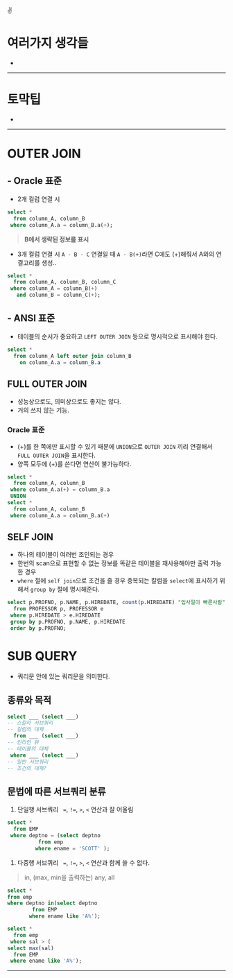 :v:
# 여러가지 생각들


- 

---
# 토막팁
- 

---
# OUTER JOIN

## - Oracle 표준
- 2개 컬럼 연결 시 
```sql
select * 
  from column_A, column_B
 where column_A.a = column_B.a(+);
 ```
 >**B에서 생략된 정보를 표시**

- 3개 컬럼 연결 시
`A - B - C` 연결일 때 `A - B(+)`라면 C에도 (+)해줘서 A와의 연결고리를 생성..
```sql
select *
  from column_A, column_B, column_C
 where column_A = column_B(+) 
   and column_B = column_C(+);
   ```

## - ANSI 표준
- 테이블의 순서가 중요하고 `LEFT OUTER JOIN` 등으로 명시적으로 표시해야 한다.
```sql
select *
  from column_A left outer join column_B
    on column_A.a = column_B.a
```

## FULL OUTER JOIN
- 성능상으로도, 의미상으로도 좋지는 않다.
- 거의 쓰지 않는 기능.

### Oracle 표준
- (+)를 한 쪽에만 표시할 수 있기 때문에 `UNION`으로 `OUTER JOIN` 끼리 연결해서 `FULL OUTER JOIN`을 표시한다.
- 양쪽 모두에 (+)를 쓴다면 연산이 불가능하다.

```sql
select *
  from column_A, column_B
 where column_A.a(+) = column_B.a
 UNION
select *
  from column_A, column_B
 where column_A.a = column_B.a(+)
 ```

 ## SELF JOIN
 - 하나의 테이블이 여러번 조인되는 경우
 - 한번의 scan으로 표현할 수 없는 정보를 똑같은 테이블을 재사용해야만 출력 가능한 경우
- `where` 절에 `self join`으로 조건을 줄 경우 중복되는 칼럼을 `select`에 표시하기 위해서 `group by` 절에 명시해준다.

```sql
select p.PROFNO, p.NAME, p.HIREDATE, count(p.HIREDATE) "입사일이 빠른사람"
  from PROFESSOR p, PROFESSOR e
 where p.HIREDATE > e.HIREDATE
 group by p.PROFNO, p.NAME, p.HIREDATE
 order by p.PROFNO;
 ```

# SUB QUERY
- 쿼리문 안에 있는 쿼리문을 의미한다.
## 종류와 목적
```sql
select ___ (select ___)
-- 스칼라 서브쿼리
-- 컬럼의 대체
  from ___ (select ___)
-- 인라인 뷰
-- 테이블의 대체
 where ___ (select ___)
-- 일반 서브쿼리
-- 조건의 대체?
```

## 문법에 따른 서브쿼리 분류

1. 단일행 서브쿼리
` =`, `!=`, `>`, `<` 연산과 잘 어울림
```sql
select *
  from EMP
 where deptno = (select deptno
          from emp
         where ename = 'SCOTT' );
```

1. 다중행 서브쿼리
` =`, `!=`, `>`, `<` 연산과 함께 쓸 수 없다.
  >in, (max, min을 출력하는) any, all
  ```sql
  select *
  from emp
 where deptno in(select deptno
          from EMP
         where ename like 'A%');
   ```
```sql
select *
  from emp
 where sal > (
select max(sal)
  from EMP
 where ename like 'A%');
```


--- 